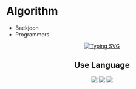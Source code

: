 # Algorithm
- Baekjoon
- Programmers
<html>
<div align="center">
<a href="https://git.io/typing-svg"><img src="https://readme-typing-svg.demolab.com?font=Lexend&center=true&pause=1000&width=500&lines=I+mainly+solve+algorithms+using+Swift+and+Python." alt="Typing SVG" /></a>
 <h2>Use Language</h2>
<img src="https://img.shields.io/badge/C-A8B9CC?style=for-the-badge&logo=C&logoColor=white">
<img src="https://img.shields.io/badge/Python-3776AB?style=for-the-badge&logo=Python&logoColor=white">
<img src="https://img.shields.io/badge/Swift-F05138?style=for-the-badge&logo=Swift&logoColor=white">
